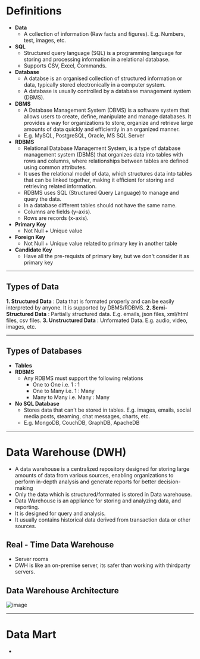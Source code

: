 # **Definitions**
- **Data**
  - A collection of information (Raw facts and figures). E.g. Numbers, test, images, etc.
- **SQL**
  - Structured query language (SQL) is a programming language for storing and processing information in a relational database.
  - Supports CSV, Excel, Commands.
- **Database**
  - A databse is an organised collection of structured information or data, typically stored electronically in a computer system.
  - A database is usually controlled by a database management system (DBMS).
- **DBMS**
  - A Database Management System (DBMS) is a software system that allows users to create, define, manipulate and manage databases. It provides a way for organizations to store, organize and retrieve large amounts of data quickly and efficiently in an organized manner.
  - E.g. MySQL, PostgreSQL, Oracle, MS SQL Server
- **RDBMS**
  - Relational Database Management System, is a type of database management system (DBMS) that organizes data into tables with rows and columns, where relationships between tables are defined using common attributes.
  - It uses the relational model of data, which structures data into tables that can be linked together, making it efficient for storing and retrieving related information.
  - RDBMS uses SQL (Structured Query Language) to manage and query the data.
  - In a database different tables should not have the same name.
  - Columns are fields (y-axis).
  - Rows are records (x-axis).
- **Primary Key**
  - Not Null + Unique value
- **Foreign Key**
  - Not Null + Unique value related to primary key in another table
- **Candidate Key**
  - Have all the pre-requists of primary key, but we don't consider it as primary key
---

## **Types of Data**
**1. Structured Data** : Data that is formated properly and can be easily interpreted by anyone. It is supported by DBMS/RDBMS.
**2. Semi-Structured Data** : Partially structured data. E.g. emails, json files, xml/html files, csv files.
**3. Unstructured Data** : Unformated Data. E.g. audio, video, images, etc.

---
## **Types of Databases**
- **Tables**
- **RDBMS**
  - Any RDBMS must support the following relations
    - One to One i.e. 1 : 1
    - One to Many i.e. 1 : Many
    - Many to Many i.e. Many : Many
- **No SQL Database**
  - Stores data that can't be stored in tables. E.g. images, emails, social media posts, steaming, chat messages, charts, etc.
  - E.g. MongoDB, CouchDB, GraphDB, ApacheDB
---
# **Data Warehouse (DWH)**
- A data warehouse is a centralized repository designed for storing large amounts of data from various sources, enabling organizations to perform in-depth analysis and generate reports for better decision-making
- Only the data which is structured/formated is stored in Data warehouse.
- Data Warehouse is an appliance for storing and analyzing data, and reporting.
- It is designed for query and analysis.
- It usually contains historical data derived from transaction data or other sources.

## **Real - Time Data Warehouse**
- Server rooms
- DWH is like an on-premise server, its safer than working with thirdparty servers.

## **Data Warehouse Architecture**

![image](https://github.com/user-attachments/assets/19ac9003-da2d-4262-9bb3-179cf4b15dd5)

---
# **Data Mart**
- 





